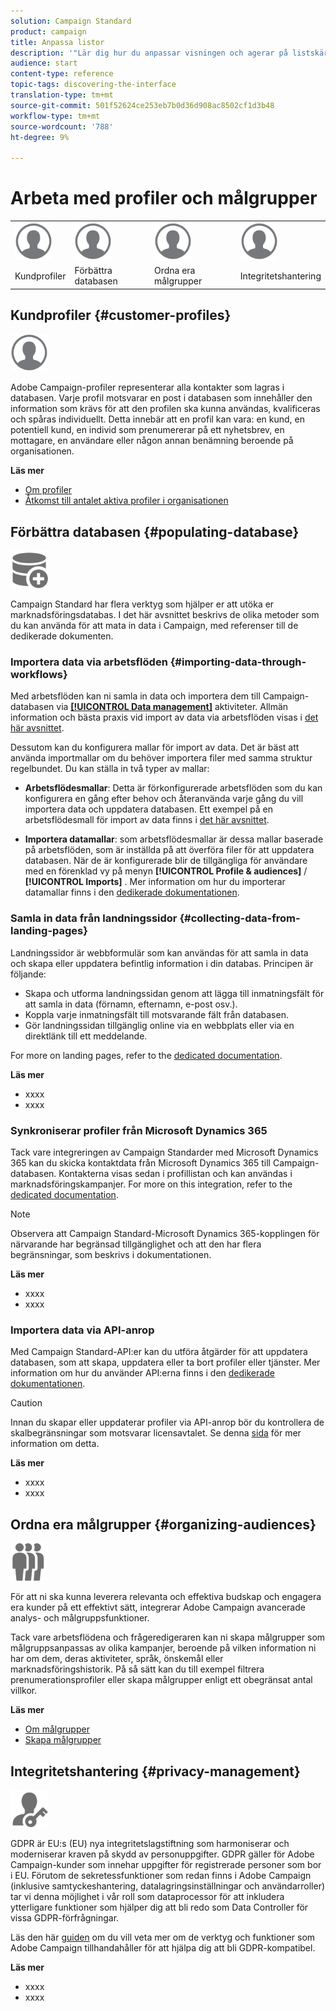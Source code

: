 ```yaml
---
solution: Campaign Standard
product: campaign
title: Anpassa listor
description: '"Lär dig hur du anpassar visningen och agerar på listskärmar i Adobe Campaign Standard:sortera, filtrera, ta bort eller duplicera element. Listar skärmar visar element för en eller flera angivna resurser."'
audience: start
content-type: reference
topic-tags: discovering-the-interface
translation-type: tm+mt
source-git-commit: 501f52624ce253eb7b0d36d908ac8502cf1d3b48
workflow-type: tm+mt
source-wordcount: '788'
ht-degree: 9%

---
```



# Arbeta med profiler och målgrupper

<table>
<tr>
    <td valign="top">
        <a href="../../start/using/work-with-audiences.md"><img width="60px" alt="villkor" src="assets/icon_profile.svg"/></a>
    </td>
    <td valign="top">
        <a href="../../api/using/creating-a-service.md"><img width="60px" alt="villkor" src="assets/icon_profile.svg"/></a>
    </td>
    <td valign="top">
        <a href="../../api/using/interacting-with-custom-resources.md"><img width="60px" alt="villkor" src="assets/icon_profile.svg"/></a>
    </td>
    <td valign="top">
        <a href="../../api/using/interacting-with-marketing-history.md"><img width="60px" alt="villkor" src="assets/icon_profile.svg"/></a>
    </td>
</tr>
<tr>
<td>Kundprofiler</td>
<td>Förbättra databasen</td>
<td>Ordna era målgrupper</td>
<td>Integritetshantering</td>
</tr>
</table>

## Kundprofiler {#customer-profiles}

<img width="60px" alt="villkor" src="assets/icon_profile.svg"/>

Adobe Campaign-profiler representerar alla kontakter som lagras i databasen. Varje profil motsvarar en post i databasen som innehåller den information som krävs för att den profilen ska kunna användas, kvalificeras och spåras individuellt. Detta innebär att en profil kan vara: en kund, en potentiell kund, en individ som prenumererar på ett nyhetsbrev, en mottagare, en användare eller någon annan benämning beroende på organisationen.

**Läs mer**

* [Om profiler](../../audiences/using/about-profiles.md)
* [Åtkomst till antalet aktiva profiler i organisationen](../../audiences/using/active-profiles.md)

## Förbättra databasen {#populating-database}

<img width="60px" alt="villkor" src="assets/icon_populate.svg"/>

Campaign Standard har flera verktyg som hjälper er att utöka er marknadsföringsdatabas. I det här avsnittet beskrivs de olika metoder som du kan använda för att mata in data i Campaign, med referenser till de dedikerade dokumenten.

### Importera data via arbetsflöden {#importing-data-through-workflows}

Med arbetsflöden kan ni samla in data och importera dem till Campaign-databasen via [**[!UICONTROL Data management]**](../../automating/using/about-data-management-activities.md) aktiviteter. Allmän information och bästa praxis vid import av data via arbetsflöden visas i [det här avsnittet](../../automating/using/about-data-import-and-export.md).

Dessutom kan du konfigurera mallar för import av data. Det är bäst att använda importmallar om du behöver importera filer med samma struktur regelbundet. Du kan ställa in två typer av mallar:

* **Arbetsflödesmallar**: Detta är förkonfigurerade arbetsflöden som du kan konfigurera en gång efter behov och återanvända varje gång du vill importera data och uppdatera databasen. Ett exempel på en arbetsflödesmall för import av data finns i [det här avsnittet](../../automating/using/creating-import-workflow-templates.md).

* **Importera datamallar**: som arbetsflödesmallar är dessa mallar baserade på arbetsflöden, som är inställda på att överföra filer för att uppdatera databasen. När de är konfigurerade blir de tillgängliga för användare med en förenklad vy på menyn **[!UICONTROL Profile & audiences]** / **[!UICONTROL Imports]** . Mer information om hur du importerar datamallar finns i den [dedikerade dokumentationen](../../automating/using/importing-data-with-import-templates.md).

### Samla in data från landningssidor {#collecting-data-from-landing-pages}

Landningssidor är webbformulär som kan användas för att samla in data och skapa eller uppdatera befintlig information i din databas. Principen är följande:

* Skapa och utforma landningssidan genom att lägga till inmatningsfält för att samla in data (förnamn, efternamn, e-post osv.).
* Koppla varje inmatningsfält till motsvarande fält från databasen.
* Gör landningssidan tillgänglig online via en webbplats eller via en direktlänk till ett meddelande.

For more on landing pages, refer to the [dedicated documentation](../../channels/using/getting-started-with-landing-pages.md).

**Läs mer**

* xxxx
* xxxx

### Synkroniserar profiler från Microsoft Dynamics 365

Tack vare integreringen av Campaign Standarder med Microsoft Dynamics 365 kan du skicka kontaktdata från Microsoft Dynamics 365 till Campaign-databasen.
Kontakterna visas sedan i profillistan och kan användas i marknadsföringskampanjer. For more on this integration, refer to the [dedicated documentation](../../integrating/using/working-with-campaign-standard-and-microsoft-dynamics-365.md).

>[!NOTE]
>
>Observera att Campaign Standard-Microsoft Dynamics 365-kopplingen för närvarande har begränsad tillgänglighet och att den har flera begränsningar, som beskrivs i dokumentationen.

**Läs mer**

* xxxx
* xxxx

### Importera data via API-anrop

Med Campaign Standard-API:er kan du utföra åtgärder för att uppdatera databasen, som att skapa, uppdatera eller ta bort profiler eller tjänster. Mer information om hur du använder API:erna finns i den [dedikerade dokumentationen](../../api/using/get-started-apis.md).

>[!CAUTION]
>
>Innan du skapar eller uppdaterar profiler via API-anrop bör du kontrollera de skalbegränsningar som motsvarar licensavtalet. Se denna [sida](https://helpx.adobe.com/se/legal/product-descriptions/campaign-standard.html#ITInfrastructureResourcesbyActiveProfilesTiers) för mer information om detta.

**Läs mer**

* xxxx
* xxxx

## Ordna era målgrupper {#organizing-audiences}

<img width="60px" alt="villkor" src="assets/icon_audience.svg"/>

För att ni ska kunna leverera relevanta och effektiva budskap och engagera era kunder på ett effektivt sätt, integrerar Adobe Campaign avancerade analys- och målgruppsfunktioner.

Tack vare arbetsflödena och frågeredigeraren kan ni skapa målgrupper som målgruppsanpassas av olika kampanjer, beroende på vilken information ni har om dem, deras aktiviteter, språk, önskemål eller marknadsföringshistorik. På så sätt kan du till exempel filtrera prenumerationsprofiler eller skapa målgrupper enligt ett obegränsat antal villkor.

**Läs mer**

* [Om målgrupper](../../audiences/using/about-audiences.md)
* [Skapa målgrupper](../../audiences/using/creating-audiences.md)

## Integritetshantering {#privacy-management}

<img width="60px" alt="villkor" src="assets/icon_privacy.svg"/>

GDPR är EU:s (EU) nya integritetslagstiftning som harmoniserar och moderniserar kraven på skydd av personuppgifter. GDPR gäller för Adobe Campaign-kunder som innehar uppgifter för registrerade personer som bor i EU. Förutom de sekretessfunktioner som redan finns i Adobe Campaign (inklusive samtyckeshantering, datalagringsinställningar och användarroller) tar vi denna möjlighet i vår roll som dataprocessor för att inkludera ytterligare funktioner som hjälper dig att bli redo som Data Controller för vissa GDPR-förfrågningar.

Läs den här [guiden](https://helpx.adobe.com/se/campaign/kb/campaign-privacy.html) om du vill veta mer om de verktyg och funktioner som Adobe Campaign tillhandahåller för att hjälpa dig att bli GDPR-kompatibel.

**Läs mer**

* xxxx
* xxxx